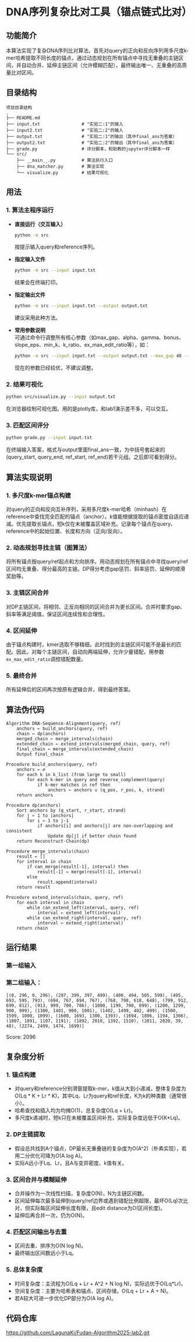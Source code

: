# DNA序列复杂比对工具（锚点链式比对）

## 功能简介

本算法实现了复杂DNA序列比对算法。首先对query的正向和反向序列用多尺度k-mer哈希提取不同长度的锚点，通过动态规划在所有锚点中寻找无重叠的主链区间，并自动合并、延伸主链区间（允许模糊匹配），最终输出唯一、无重叠的高质量比对区间。

## 目录结构
```
项目目录结构
.
├── README.md                
├── input.txt                # "实验二:1"的输入
├── input2.txt               # "实验二:2"的输入
├── output.txt               # "实验二:1"的输出（其中final_ans为答案）
├── output2.txt              # "实验二:2"的输出（其中final_ans为答案）
├── grade.py                 # 评分脚本，和助教的jupyter评分脚本一样
└── src/
    ├── __main__.py          # 算法执行入口
    ├── dna_matcher.py       # 算法实现
    └── visualize.py         # 结果可视化
```

## 用法

### 1. 算法主程序运行

- **直接运行（交互输入）**  
  ```bash
  python -m src
  ```
  按提示输入query和reference序列。

- **指定输入文件**  
  ```bash
  python -m src --input input.txt
  ```
  结果会在终端打印。

- **指定输出文件**  
  ```bash
  python -m src --input input.txt --output output.txt
  ```
  建议采用此种方法。


- **常用参数说明**  
  可通过命令行调整所有核心参数（如max_gap、alpha、gamma、bonus、slope_eps、min_k、k_ratio、ex_max_edit_ratio等），如：
  ```bash
  python -m src --input input.txt --output output.txt --max_gap 40 --ex_max_edit_ratio 0.12
  ```
  现在的参数已经较优，不建议调整。

### 2. 结果可视化

  ```bash
  python src/visualize.py --input output.txt
  ```
  在浏览器绘制可视化图。用的是plotly库，和lab1演示差不多，可以交互。

### 3. 匹配区间评分

  ```bash
  python grade.py --input input.txt
  ```
  在终端输入答案，格式与output里面final_ans一致，为中括号套起来的(query_start, query_end, ref_start, ref_end)若干元组。之后即可看到得分。

## 算法实现说明

### 1. 多尺度k-mer锚点构建
  对query的正向和反向互补序列，采用多尺度k-mer哈希（minhash）在reference中查找完全匹配的锚点（anchor）。k值能根据提取的锚点密度自适应递减。优先提取长锚点，短k仅在未被覆盖区域补充。记录每个锚点在query、reference中的起始位置、长度和方向（正向/反向）。

### 2. 动态规划寻找主链（图算法）
  将所有锚点按query/ref起点和方向排序。用动态规划在所有锚点中寻找query/ref区间均无重叠、得分最高的主链。DP得分考虑gap惩罚、斜率惩罚、延伸的顺滑奖励等。

### 3. 主链区间合并
  对DP主链区间，将相邻、正反向相同的区间合并为更长区间。合并时要求gap、斜率等满足阈值，保证区间连续性和合理性。

### 4. 区间延伸
  由于锚点构建时，kmer选取不够精细，此时找到的主链区间可能不是最长的匹配。因此，对每个主链区间，自动向两端延伸，允许少量错配，用参数`ex_max_edit_ratio`调控错配数量。

### 5. 最终合并
  所有延伸后的区间再次按原有逻辑合并，得到最终答案。


## 算法伪代码

```
Algorithm DNA-Sequence-Alignment(query, ref)
    anchors ← build_anchors(query, ref)
    chain ← dp(anchors)
    merged_chain ← merge_intervals(chain)
    extended_chain ← extend_intervals(merged_chain, query, ref)
    final_chain ← merge_intervals(extended_chain)
    Output final_chain

Procedure build_anchors(query, ref)
    anchors ← ∅
    for each k in k_list (from large to small)
        for each k-mer in query and reverse_complement(query)
            if k-mer matches in ref then
                anchors ← anchors ∪ (q_pos, r_pos, k, strand)
    return anchors

Procedure dp(anchors)
    Sort anchors by (q_start, r_start, strand)
    for j ← 1 to |anchors|
        for i ← 1 to j-1
            if anchors[i] and anchors[j] are non-overlapping and consistent
                Update dp[j] if better chain found
    return Reconstruct-Chain(dp)

Procedure merge_intervals(chain)
    result ← []
    for interval in chain
        if can_merge(result[-1], interval) then
            result[-1] ← merge(result[-1], interval)
        else
            result.append(interval)
    return result

Procedure extend_intervals(chain, query, ref)
    for each interval in chain
        while can_extend_left(interval, query, ref)
            interval ← extend_left(interval)
        while can_extend_right(interval, query, ref)
            interval ← extend_right(interval)
    return chain
```

## 运行结果
### 第一组输入


### 第二组输入：
```
[(0, 296, 0, 296), (297, 399, 397, 499), (400, 494, 505, 599), (495, 693, 595, 793), (694, 767, 694, 767), (768, 798, 618, 648), (799, 912, 699, 812), (913, 999, 700, 786), (1000, 1199, 700, 899), (1200, 1299, 900, 999), (1300, 1401, 900, 1001), (1402, 1499, 402, 499), (1500, 1599, 1000, 1099), (1600, 1693, 1300, 1393), (1694, 1806, 1194, 1306), (1807, 1891, 1107, 1191), (1892, 2010, 1392, 1510), (2011, 2020, 39, 48), (2274, 2499, 1474, 1699)]
```
Score: 2096

## 复杂度分析

### 1. 锚点构建
- 对query和reference分别滑窗提取k-mer，k值从大到小递减，整体复杂度为O(Lq * K + Lr * K)，其中Lq、Lr为query和ref长度，K为k的种类数（通常很小）。
- 哈希查找和插入均为均摊O(1)，总复杂度O(Lq + Lr)。
- 多尺度k递减时，短k只在未被覆盖区间补充，实际复杂度远低于O(K*Lq)。

### 2. DP主链提取
- 假设总共找到A个锚点，DP最长无重叠链的复杂度为O(A^2)（朴素实现），若用二分优化可降为O(A log A)。
- 实际A远小于Lq、Lr，且A与变异密度、k值有关。

### 3. 区间合并与模糊延伸
- 合并操作为一次线性扫描，复杂度O(N)，N为主链区间数。
- 区间延伸每次最多延伸到query/ref边界或遇到错配比例超限，最坏O(Lq)次比对，但实际每区间延伸长度有限，且edit distance为O(区间长度)。
- 延伸后再合并一次，仍为O(N)。

### 4. 匹配区间输出与去重
- 区间去重、排序为O(N log N)。
- 最终输出区间数远小于Lq。

### 5. 总体复杂度
- 时间复杂度：主流程为O(Lq + Lr + A^2 + N log N)，实际远优于O(Lq*Lr)。
- 空间复杂度：主要为哈希表和锚点、区间存储，O(Lq + Lr + A + N)。
- 若A较大可进一步优化DP部分为O(A log A)。



## 代码仓库
https://github.com/LagunaKi/Fudan-Algorithm2025-lab2.git